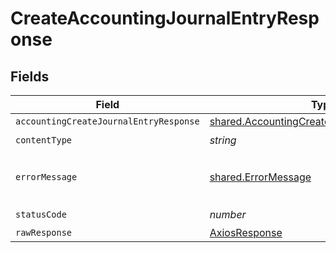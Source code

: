 # CreateAccountingJournalEntryResponse


## Fields

| Field                                                                                                      | Type                                                                                                       | Required                                                                                                   | Description                                                                                                |
| ---------------------------------------------------------------------------------------------------------- | ---------------------------------------------------------------------------------------------------------- | ---------------------------------------------------------------------------------------------------------- | ---------------------------------------------------------------------------------------------------------- |
| `accountingCreateJournalEntryResponse`                                                                     | [shared.AccountingCreateJournalEntryResponse](../../models/shared/accountingcreatejournalentryresponse.md) | :heavy_minus_sign:                                                                                         | Success                                                                                                    |
| `contentType`                                                                                              | *string*                                                                                                   | :heavy_check_mark:                                                                                         | N/A                                                                                                        |
| `errorMessage`                                                                                             | [shared.ErrorMessage](../../models/shared/errormessage.md)                                                 | :heavy_minus_sign:                                                                                         | The request made is not valid.                                                                             |
| `statusCode`                                                                                               | *number*                                                                                                   | :heavy_check_mark:                                                                                         | N/A                                                                                                        |
| `rawResponse`                                                                                              | [AxiosResponse](https://axios-http.com/docs/res_schema)                                                    | :heavy_minus_sign:                                                                                         | N/A                                                                                                        |